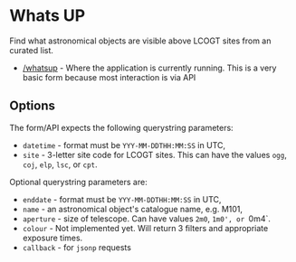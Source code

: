 Whats UP
=======

Find what astronomical objects are visible above LCOGT sites from an curated list.

* [/whatsup](http://lcogt.net/whatsup) - Where the application is currently running. This is a very basic form because most interaction is via API

Options
-------

The form/API expects the following querystring parameters:
* `datetime` - format must be `YYY-MM-DDTHH:MM:SS` in UTC,
* `site` - 3-letter site code for LCOGT sites. This can have the values `ogg`, `coj`, `elp`, `lsc`, or `cpt`.

Optional querystring parameters are:
* `enddate` - format must be `YYY-MM-DDTHH:MM:SS` in UTC,
* `name` - an astronomical object's catalogue name, e.g. M101,
* `aperture` - size of telescope. Can have values `2m0`, `1m0', or `0m4`.
* `colour` - Not implemented yet. Will return 3 filters and appropriate exposure times.
* `callback` - for `jsonp` requests

